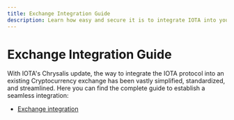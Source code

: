```yaml
---
title: Exchange Integration Guide
description: Learn how easy and secure it is to integrate IOTA into your Exchange.
---
```


# Exchange Integration Guide

With IOTA's Chrysalis update, the way to integrate the IOTA protocol into an existing Cryptocurrency exchange has been vastly simplified, standardized, and streamlined.
Here you can find the complete guide to establish a seamless integration:

- [Exchange integration](/chrysalis-docs/guides/exchange)
